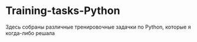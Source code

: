 # Training-tasks-Python
Здесь собраны различные тренировочные задачки по Python, которые я когда-либо решала
